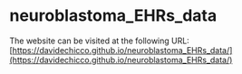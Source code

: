 # neuroblastoma_EHRs_data

The website can be visited at the following URL:
[https://davidechicco.github.io/neuroblastoma_EHRs_data/](https://davidechicco.github.io/neuroblastoma_EHRs_data/)
